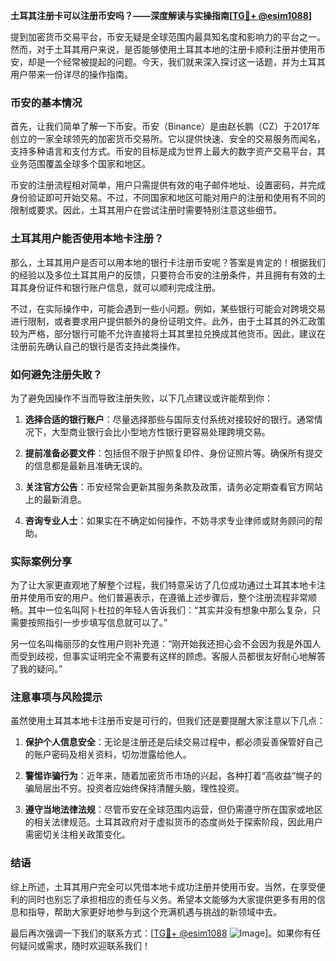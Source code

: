 **土耳其注册卡可以注册币安吗？——深度解读与实操指南[[TG💪+ @esim1088](https://t.me/s/esim1088)]**

提到加密货币交易平台，币安无疑是全球范围内最具知名度和影响力的平台之一。然而，对于土耳其用户来说，是否能够使用土耳其本地的注册卡顺利注册并使用币安，却是一个经常被提起的问题。今天，我们就来深入探讨这一话题，并为土耳其用户带来一份详尽的操作指南。

### 币安的基本情况

首先，让我们简单了解一下币安。币安（Binance）是由赵长鹏（CZ）于2017年创立的一家全球领先的加密货币交易所。它以提供快速、安全的交易服务而闻名，支持多种语言和支付方式。币安的目标是成为世界上最大的数字资产交易平台，其业务范围覆盖全球多个国家和地区。

币安的注册流程相对简单，用户只需提供有效的电子邮件地址、设置密码，并完成身份验证即可开始交易。不过，不同国家和地区可能对用户的注册和使用有不同的限制或要求。因此，土耳其用户在尝试注册时需要特别注意这些细节。

### 土耳其用户能否使用本地卡注册？

那么，土耳其用户是否可以用本地的银行卡注册币安呢？答案是肯定的！根据我们的经验以及多位土耳其用户的反馈，只要符合币安的注册条件，并且拥有有效的土耳其身份证件和银行账户信息，就可以顺利完成注册。

不过，在实际操作中，可能会遇到一些小问题。例如，某些银行可能会对跨境交易进行限制，或者要求用户提供额外的身份证明文件。此外，由于土耳其的外汇政策较为严格，部分银行可能不允许直接将土耳其里拉兑换成其他货币。因此，建议在注册前先确认自己的银行是否支持此类操作。

### 如何避免注册失败？

为了避免因操作不当而导致注册失败，以下几点建议或许能帮到你：

1. **选择合适的银行账户**：尽量选择那些与国际支付系统对接较好的银行。通常情况下，大型商业银行会比小型地方性银行更容易处理跨境交易。
   
2. **提前准备必要文件**：包括但不限于护照复印件、身份证照片等。确保所有提交的信息都是最新且准确无误的。

3. **关注官方公告**：币安经常会更新其服务条款及政策，请务必定期查看官方网站上的最新消息。

4. **咨询专业人士**：如果实在不确定如何操作，不妨寻求专业律师或财务顾问的帮助。

### 实际案例分享

为了让大家更直观地了解整个过程，我们特意采访了几位成功通过土耳其本地卡注册并使用币安的用户。他们普遍表示，在遵循上述步骤后，整个注册流程非常顺畅。其中一位名叫阿卜杜拉的年轻人告诉我们：“其实并没有想象中那么复杂，只需要按照指引一步步填写信息就可以了。”

另一位名叫梅丽莎的女性用户则补充道：“刚开始我还担心会不会因为我是外国人而受到歧视，但事实证明完全不需要有这样的顾虑。客服人员都很友好耐心地解答了我的疑问。”

### 注意事项与风险提示

虽然使用土耳其本地卡注册币安是可行的，但我们还是要提醒大家注意以下几点：

1. **保护个人信息安全**：无论是注册还是后续交易过程中，都必须妥善保管好自己的账户密码及相关资料，切勿泄露给他人。
   
2. **警惕诈骗行为**：近年来，随着加密货币市场的兴起，各种打着“高收益”幌子的骗局层出不穷。投资者应始终保持清醒头脑，理性投资。

3. **遵守当地法律法规**：尽管币安在全球范围内运营，但仍需遵守所在国家或地区的相关法律规范。土耳其政府对于虚拟货币的态度尚处于探索阶段，因此用户需密切关注相关政策变化。

### 结语

综上所述，土耳其用户完全可以凭借本地卡成功注册并使用币安。当然，在享受便利的同时也别忘了承担相应的责任与义务。希望本文能够为大家提供更多有用的信息和指导，帮助大家更好地参与到这个充满机遇与挑战的新领域中去。

最后再次强调一下我们的联系方式：[[TG💪+ @esim1088](https://t.me/s/esim1088) ![Image](https://i.postimg.cc/4NQfJmqS/Snipaste-2025-05-13-00-14-12.png)]。如果你有任何疑问或需求，随时欢迎联系我们！